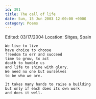 ```yaml
---
id: 391
title: The call of life
date: Sun, 15 Jun 2003 12:00:00 +0000
category: Poems
---
```


Edited: 03/17/2004
Location: Sitges, Spain

    We live to live  
    have choice to choose  
    freedom to err and succeed  
    time to grow, to act  
    death to humble us  
    and life to shine with glory.  
    We need no one but ourselves  
    to be who we are.

    It takes many hands to raise a building  
    but only if each does its own work  
    and does it well.


